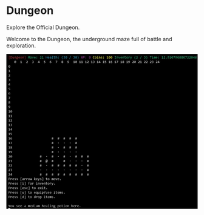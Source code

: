 # Dungeon
Explore the Official Dungeon.

Welcome to the Dungeon, the underground maze full of battle and exploration.

<img src="/resources/dungeon-1.jpg" />
